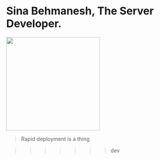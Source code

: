Sina Behmanesh, The Server Developer.
===

<img src="https://i.giphy.com/media/v1.Y2lkPTc5MGI3NjExbThpYWM2NDh0aGloeHg5aDlpNjQyYXJ1c3l5ZDNwNGsweHpjbDdlaCZlcD12MV9pbnRlcm5hbF9naWZfYnlfaWQmY3Q9Zw/JIX9t2j0ZTN9S/giphy.gif" width="250">



> Rapid deployment is a thing

>>>>>>> dev

<!--- <iframe style="border-radius:12px" src="https://open.spotify.com/embed/playlist/1Il659hPlscavxpq7QVPgU?utm_source=generator" width="100%" height="352" frameBorder="0" allowfullscreen="" allow="autoplay; clipboard-write; encrypted-media; fullscreen; picture-in-picture" loading="lazy"></iframe> -->
